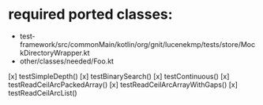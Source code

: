# required ported classes:
* test-framework/src/commonMain/kotlin/org/gnit/lucenekmp/tests/store/MockDirectoryWrapper.kt
* other/classes/needed/Foo.kt

[x] testSimpleDepth()
[x] testBinarySearch()
[x] testContinuous()
[x] testReadCeilArcPackedArray()
[x] testReadCeilArcArrayWithGaps()
[x] testReadCeilArcList()

